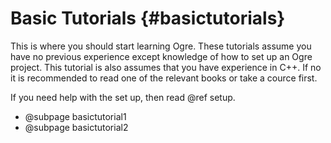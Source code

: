 # Basic Tutorials {#basictutorials}

This is where you should start learning Ogre. These tutorials assume you have no previous experience except knowledge of how to set up an Ogre project. This tutorial is also assumes that you have experience in C++. If no it is recommended to read one of the relevant books or take a cource first.

If you need help with the set up, then read @ref setup.

- @subpage basictutorial1
- @subpage basictutorial2

[//]: <> (TODO: make tutorial 2 with contolling camera with CameraMan, existing tutroals number increment by one)
[//]: <> (TODO: make an overview of OgreBites::ApplicationContext class as a tutoriali 9)
